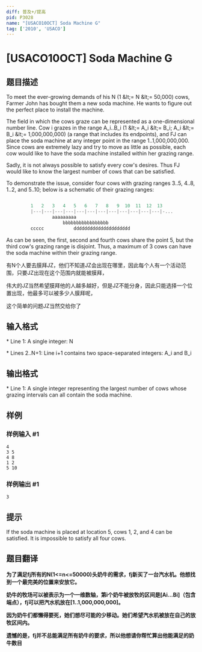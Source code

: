 ```yaml
---
diff: 普及+/提高
pid: P3028
name: "[USACO10OCT] Soda Machine G"
tag: ['2010', 'USACO']
---
```

# [USACO10OCT] Soda Machine G
## 题目描述

To meet the ever-growing demands of his N (1 &amp;lt;= N &amp;lt;= 50,000) cows, Farmer John has bought them a new soda machine. He wants to figure out the perfect place to install the machine.

The field in which the cows graze can be represented as a one-dimensional number line. Cow i grazes in the range A\_i..B\_i (1 &amp;lt;= A\_i &amp;lt;= B\_i; A\_i &amp;lt;= B\_i &amp;lt;= 1,000,000,000) (a range that includes its endpoints), and FJ can place the soda machine at any integer point in the range 1..1,000,000,000.  Since cows are extremely lazy and try to move as little as possible, each cow would like to have the soda machine installed within her grazing range.

Sadly, it is not always possible to satisfy every cow's desires. Thus FJ would like to know the largest number of cows that can be satisfied.

To demonstrate the issue, consider four cows with grazing ranges 3..5, 4..8, 1..2, and 5..10; below is a schematic of their grazing ranges:

```cpp

         1   2   3   4   5   6   7   8   9  10  11  12  13
         |---|---|---|---|---|---|---|---|---|---|---|---|-...
                 aaaaaaaaa
                     bbbbbbbbbbbbbbbbb
         ccccc           ddddddddddddddddddddd
```
As can be seen, the first, second and fourth cows share the point 5, but the third cow's grazing range is disjoint.  Thus, a maximum of 3 cows can have the soda machine within their grazing range.


有N个人要去膜拜JZ，他们不知道JZ会出现在哪里，因此每个人有一个活动范围，只要JZ出现在这个范围内就能被膜拜，

伟大的JZ当然希望膜拜他的人越多越好，但是JZ不能分身，因此只能选择一个位置出现，他最多可以被多少人膜拜呢，

这个简单的问题JZ当然交给你了

## 输入格式

\* Line 1: A single integer: N

\* Lines 2..N+1: Line i+1 contains two space-separated integers: A\_i and B\_i

## 输出格式

\* Line 1: A single integer representing the largest number of cows whose grazing intervals can all contain the soda machine.

## 样例

### 样例输入 #1
```
4 
3 5 
4 8 
1 2 
5 10 

```
### 样例输出 #1
```
3 

```
## 提示

If the soda machine is placed at location 5, cows 1, 2, and 4 can be satisfied. It is impossible to satisfy all four cows.

## 题目翻译

**为了满足fj所有的N(1<=n<=50000)头奶牛的需求，fj新买了一台汽水机。他想找到一个最完美的位置来安放它。**

**奶牛的牧场可以被表示为一个一维数轴，第i个奶牛被放牧的区间是[Ai...Bi]（包含端点），fj可以把汽水机放在[1..1,000,000,000]。**

**因为奶牛们都懒得要死，她们想尽可能的少移动。她们希望汽水机被放在自己的放牧区间内。**

**遗憾的是，fj并不总能满足所有奶牛的要求，所以他想请你帮忙算出他能满足的奶牛数目**
